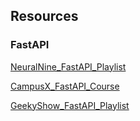 ## **Resources**

### **FastAPI**

[NeuralNine_FastAPI_Playlist](https://www.youtube.com/watch?v=rvFsGRvj9jo)

[CampusX_FastAPI_Course](https://www.youtube.com/playlist?list=PLKnIA16_RmvZ41tjbKB2ZnwchfniNsMuQ)

[GeekyShow_FastAPI_Playlist](https://www.youtube.com/playlist?list=PLbGui_ZYuhijHgdhfScjEd2wxByocuOxs)

